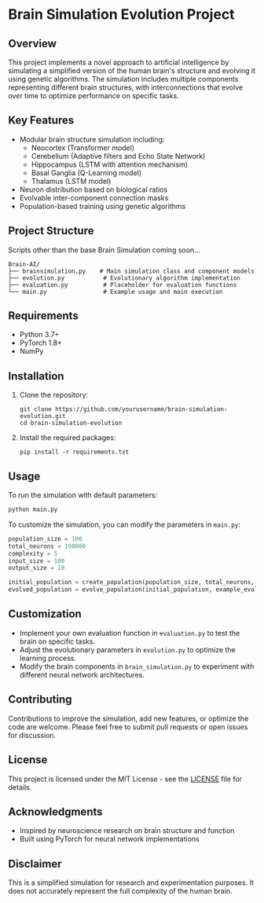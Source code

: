 # Brain Simulation Evolution Project

## Overview

This project implements a novel approach to artificial intelligence by simulating a simplified version of the human brain's structure and evolving it using genetic algorithms. The simulation includes multiple components representing different brain structures, with interconnections that evolve over time to optimize performance on specific tasks.

## Key Features

- Modular brain structure simulation including:
  - Neocortex (Transformer model)
  - Cerebellum (Adaptive filters and Echo State Network)
  - Hippocampus (LSTM with attention mechanism)
  - Basal Ganglia (Q-Learning model)
  - Thalamus (LSTM model)
- Neuron distribution based on biological ratios
- Evolvable inter-component connection masks
- Population-based training using genetic algorithms

## Project Structure
Scripts other than the base Brain Simulation coming soon...
```
Brain-AI/
├── brainsimulation.py    # Main simulation class and component models
├── evolution.py           # Evolutionary algorithm implementation
├── evaluation.py          # Placeholder for evaluation functions
└── main.py                # Example usage and main execution
```

## Requirements

- Python 3.7+
- PyTorch 1.8+
- NumPy

## Installation

1. Clone the repository:
   ```
   git clone https://github.com/yourusername/brain-simulation-evolution.git
   cd brain-simulation-evolution
   ```

2. Install the required packages:
   ```
   pip install -r requirements.txt
   ```

## Usage

To run the simulation with default parameters:

```python
python main.py
```

To customize the simulation, you can modify the parameters in `main.py`:

```python
population_size = 100
total_neurons = 100000
complexity = 5
input_size = 100
output_size = 10

initial_population = create_population(population_size, total_neurons, complexity, input_size, output_size)
evolved_population = evolve_population(initial_population, example_evaluation_function)
```

## Customization

- Implement your own evaluation function in `evaluation.py` to test the brain on specific tasks.
- Adjust the evolutionary parameters in `evolution.py` to optimize the learning process.
- Modify the brain components in `brain_simulation.py` to experiment with different neural network architectures.

## Contributing

Contributions to improve the simulation, add new features, or optimize the code are welcome. Please feel free to submit pull requests or open issues for discussion.

## License

This project is licensed under the MIT License - see the [LICENSE](LICENSE) file for details.

## Acknowledgments

- Inspired by neuroscience research on brain structure and function
- Built using PyTorch for neural network implementations

## Disclaimer

This is a simplified simulation for research and experimentation purposes. It does not accurately represent the full complexity of the human brain.
